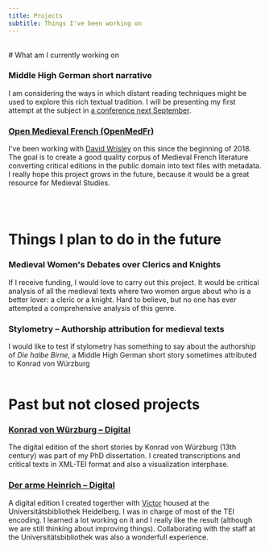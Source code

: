 ```yaml
---
title: Projects
subtitle: Things I've been working on
---
```


<br/>
# What am I currently working on

### Middle High German short narrative
I am considering the ways in which distant reading techniques might be used to explore this rich textual tradition. I will be presenting my first attempt at the subject in [a conference next September](http://www.mcda.ugent.be/).

### [Open Medieval French (OpenMedFr)](https://github.com/OpenMedFr)
I've been working with [David Wrisley](https://djwrisley.com/) on this since the beginning of 2018. The goal is to create a good quality corpus of Medieval French literature converting critical editions in the public domain into text files with metadata. I really hope this project grows in the future, because it would be a great resource for Medieval Studies. 

<br/>
<br/>

# Things I plan to do in the future

### Medieval Women's Debates over Clerics and Knights
If I receive funding, I would love to carry out this project. It would be critical analysis of all the medieval texts where two women argue about who is a better lover: a cleric or a knight. Hard to believe, but no one has ever attempted a comprehensive analysis of this genre. 

### Stylometry – Authorship attribution for medieval texts
I would like to test if stylometry has something to say about the authorship of *Die halbe Birne*, a Middle High German short story sometimes attributed to Konrad von Würzburg
<br/>
<br/>

# Past but not closed projects

### [Konrad von Würzburg – Digital](http://kvwdigital.000webhostapp.com/)
The digital edition of the short stories by Konrad von Würzburg (13th century) was part of my PhD dissertation. I created transcriptions and critical texts in XML-TEI format and also a visualization interphase.

### [Der arme Heinrich – Digital](http://digi.ub.uni-heidelberg.de/de/ahd/index.html)
A digital edition I created togerther with [Victor](https://usc-es.academia.edu/VMillet) housed at the Universitätsbibliothek Heidelberg. I was in charge of most of the TEI encoding. I learned a lot working on it and I really like the result (although we are still thinking about improving things). Collaborating with the staff at the Universitätsbibliothek was also a wonderfull experience.


